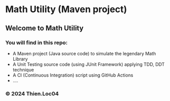 # Math Utility (Maven project)

## Welcome to Math Utility
### You will find in this repo:
* A Maven project (Java source code) to simulate
the legendary Math Library
* A Unit Testing source code (using JUnit Framework) applying TDD,
DDT technique
* A CI (Continuous Integration) script using GitHub Actions
* ....

### &#169; 2024 Thien.Loc04